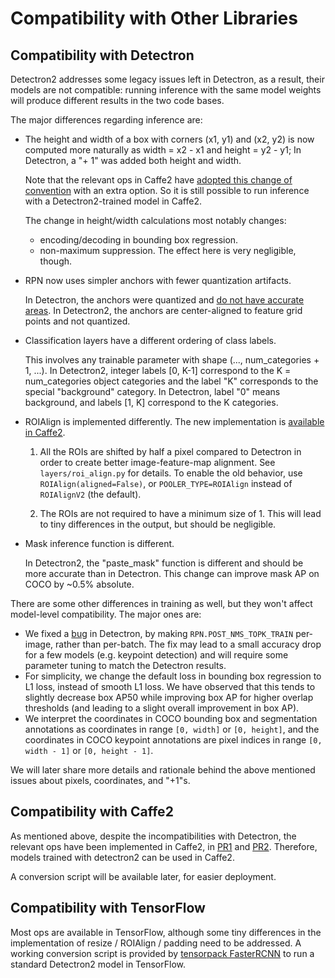 # Compatibility with Other Libraries

## Compatibility with Detectron

Detectron2 addresses some legacy issues left in Detectron, as a result, their models
are not compatible:
running inference with the same model weights will produce different results in the two code bases.

The major differences regarding inference are:

- The height and width of a box with corners (x1, y1) and (x2, y2) is now computed more naturally as
	width = x2 - x1 and height = y2 - y1;
	In Detectron, a "+ 1" was added both height and width.

	Note that the relevant ops in Caffe2 have [adopted this change of convention](https://github.com/pytorch/pytorch/pull/20550)
	with an extra option.
	So it is still possible to run inference with a Detectron2-trained model in Caffe2.

	The change in height/width calculations most notably changes:
	- encoding/decoding in bounding box regression.
	- non-maximum suppression. The effect here is very negligible, though.

- RPN now uses simpler anchors with fewer quantization artifacts.

  In Detectron, the anchors were quantized and
  [do not have accurate areas](https://github.com/facebookresearch/Detectron/issues/227).
  In Detectron2, the anchors are center-aligned to feature grid points and not quantized.

- Classification layers have a different ordering of class labels.

	This involves any trainable parameter with shape (..., num_categories + 1, ...).
	In Detectron2, integer labels [0, K-1] correspond to the K = num_categories object categories
	and the label "K" corresponds to the special "background" category.
	In Detectron, label "0" means background, and labels [1, K] correspond to the K categories.

- ROIAlign is implemented differently. The new implementation is [available in Caffe2](https://github.com/pytorch/pytorch/pull/23706).

  1. All the ROIs are shifted by half a pixel compared to Detectron in order to create better image-feature-map alignment.
	   See `layers/roi_align.py` for details.
     To enable the old behavior, use `ROIAlign(aligned=False)`, or `POOLER_TYPE=ROIAlign` instead of
     `ROIAlignV2` (the default).

  1. The ROIs are not required to have a minimum size of 1.
     This will lead to tiny differences in the output, but should be negligible.

- Mask inference function is different.

	In Detectron2, the "paste_mask" function is different and should be more accurate than in Detectron. This change
	can improve mask AP on COCO by ~0.5% absolute.

There are some other differences in training as well, but they won't affect
model-level compatibility. The major ones are:

- We fixed a [bug](https://github.com/facebookresearch/Detectron/issues/459) in
  Detectron, by making `RPN.POST_NMS_TOPK_TRAIN` per-image, rather than per-batch.
  The fix may lead to a small accuracy drop for a few models (e.g. keypoint
  detection) and will require some parameter tuning to match the Detectron results.
- For simplicity, we change the default loss in bounding box regression to L1 loss, instead of smooth L1 loss.
  We have observed that this tends to slightly decrease box AP50 while improving box AP for higher
	overlap thresholds (and leading to a slight overall improvement in box AP).
- We interpret the coordinates in COCO bounding box and segmentation annotations
  as coordinates in range `[0, width]` or `[0, height]`, and the coordinates in
  COCO keypoint annotations are pixel indices in range `[0, width - 1]` or `[0, height - 1]`.


We will later share more details and rationale behind the above mentioned issues
about pixels, coordinates, and "+1"s.


## Compatibility with Caffe2

As mentioned above, despite the incompatibilities with Detectron, the relevant
ops have been implemented in Caffe2, in [PR1](https://github.com/pytorch/pytorch/pull/20550)
and [PR2](https://github.com/pytorch/pytorch/pull/23706).
Therefore, models trained with detectron2 can be used in Caffe2.

A conversion script will be available later, for easier deployment.


## Compatibility with TensorFlow

Most ops are available in TensorFlow, although some tiny differences in
the implementation of resize / ROIAlign / padding need to be addressed.
A working conversion script is provided by [tensorpack FasterRCNN](https://github.com/tensorpack/tensorpack/tree/master/examples/FasterRCNN/convert_d2)
to run a standard Detectron2 model in TensorFlow.

